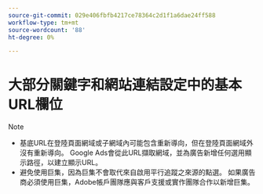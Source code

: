 ```yaml
---
source-git-commit: 029e406fbfb4217ce78364c2d1f1a6dae24ff588
workflow-type: tm+mt
source-wordcount: '88'
ht-degree: 0%

---
```

# 大部分關鍵字和網站連結設定中的基本URL欄位

<!-- GGL expanded text ad, keyword, placement -->

>[!NOTE]
>
>* 基底URL在登陸頁面網域或子網域內可能包含重新導向，但在登陸頁面網域外沒有重新導向。 Google Ads會從此URL擷取網域，並為廣告新增任何選用顯示路徑，以建立顯示URL。
>* 避免使用巨集，因為巨集不會取代來自啟用平行追蹤之來源的點選。 如果廣告商必須使用巨集，Adobe帳戶團隊應與客戶支援或實作團隊合作以新增巨集。
